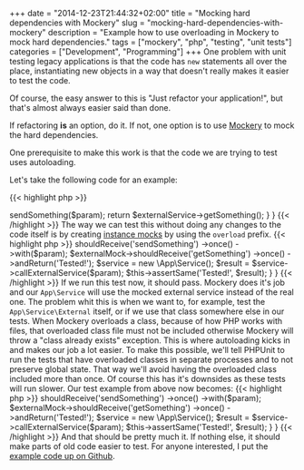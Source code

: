 +++
date = "2014-12-23T21:44:32+02:00"
title = "Mocking hard dependencies with Mockery"
slug = "mocking-hard-dependencies-with-mockery"
description = "Example how to use overloading in Mockery to mock hard dependencies."
tags = ["mockery", "php", "testing", "unit tests"]
categories = ["Development", "Programming"]
+++
One problem with unit testing legacy applications is that the code has <code>new</code> statements all over the place, instantiating new objects in a way that doesn't really makes it easier to test the code.

Of course, the easy answer to this is "Just refactor your application!", but that's almost always easier said than done.

If refactoring <b>is</b> an option, do it. If not, one option is to use <a href="https://github.com/padraic/mockery">Mockery</a> to mock the hard dependencies.

One prerequisite to make this work is that the code we are trying to test uses autoloading.

Let's take the following code for an example:

{{< highlight php >}}
<?php
namespace App;
class Service
{
    function callExternalService($param)
    {
        $externalService = new Service\External();
        $externalService->sendSomething($param);
        return $externalService->getSomething();
    }
}
{{< /highlight >}}

The way we can test this without doing any changes to the code itself is by creating <a href="http://docs.mockery.io/en/latest/reference/instance_mocking.html">instance mocks</a> by using the <code>overload</code> prefix.

{{< highlight php >}}
<?php
namespace AppTest;
use Mockery as m;
class ServiceTest extends \PHPUnit_Framework_TestCase {
    public function testCallingExternalService()
    {
        $param = 'Testing';

        $externalMock = m::mock('overload:App\Service\External');
        $externalMock->shouldReceive('sendSomething')
            ->once()
            ->with($param);
        $externalMock->shouldReceive('getSomething')
            ->once()
            ->andReturn('Tested!');

        $service = new \App\Service();

        $result = $service->callExternalService($param);

        $this->assertSame('Tested!', $result);
    }
}
{{< /highlight >}}

If we run this test now, it should pass. Mockery does it's job and our <code>App\Service</code> will use the mocked external service instead of the real one.

The problem whit this is when we want to, for example, test the <code>App\Service\External</code> itself, or if we use that class somewhere else in our tests.

When Mockery overloads a class, because of how PHP works with files, that overloaded class file must not be included otherwise Mockery will throw a "class already exists" exception. This is where autoloading kicks in and makes our job a lot easier.

To make this possible, we'll tell PHPUnit to run the tests that have overloaded classes in separate processes and to not preserve global state. That way we'll avoid having the overloaded class included more than once. Of course this has it's downsides as these tests will run slower.

Our test example from above now becomes:

{{< highlight php >}}
<?php
namespace AppTest;
use Mockery as m;
/**
 * @runTestsInSeparateProcesses
 * @preserveGlobalState disabled
 */
class ServiceTest extends \PHPUnit_Framework_TestCase {
    public function testCallingExternalService()
    {
        $param = 'Testing';

        $externalMock = m::mock('overload:App\Service\External');
        $externalMock->shouldReceive('sendSomething')
            ->once()
            ->with($param);
        $externalMock->shouldReceive('getSomething')
            ->once()
            ->andReturn('Tested!');

        $service = new \App\Service();

        $result = $service->callExternalService($param);

        $this->assertSame('Tested!', $result);
    }
}
{{< /highlight >}}

And that should be pretty much it. If nothing else, it should make parts of old code easier to test.

For anyone interested, I put the <a href="https://github.com/robertbasic/mockery-hard-dependency">example code up on Github</a>.

